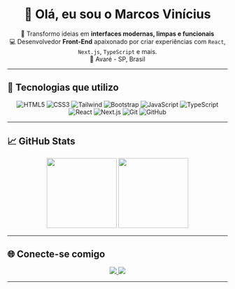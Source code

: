 <h1 align="center">👋 Olá, eu sou o <strong>Marcos Vinícius</strong></h1>

<p align="center">
  🎯 Transformo ideias em <strong>interfaces modernas, limpas e funcionais</strong><br/>
  💻 Desenvolvedor <strong>Front-End</strong> apaixonado por criar experiências com <code>React</code>, <code>Next.js</code>, <code>TypeScript</code> e mais.<br/>
  📍 Avaré - SP, Brasil
</p>

---

## 🚀 Tecnologias que utilizo

<div align="center">

<img src="https://img.shields.io/badge/HTML5-E34F26?style=flat&logo=html5&logoColor=white" alt="HTML5" />
<img src="https://img.shields.io/badge/CSS3-1572B6?style=flat&logo=css3&logoColor=white" alt="CSS3" />
<img src="https://img.shields.io/badge/Tailwind_CSS-38B2AC?style=flat&logo=tailwind-css&logoColor=white" alt="Tailwind" />
<img src="https://img.shields.io/badge/Bootstrap-7952B3?style=flat&logo=bootstrap&logoColor=white" alt="Bootstrap" />
<img src="https://img.shields.io/badge/JavaScript-F7DF1E?style=flat&logo=javascript&logoColor=black" alt="JavaScript" />
<img src="https://img.shields.io/badge/TypeScript-3178C6?style=flat&logo=typescript&logoColor=white" alt="TypeScript" />
<img src="https://img.shields.io/badge/React-61DAFB?style=flat&logo=react&logoColor=black" alt="React" />
<img src="https://img.shields.io/badge/Next.js-000000?style=flat&logo=nextdotjs&logoColor=white" alt="Next.js" />
<img src="https://img.shields.io/badge/Git-F05032?style=flat&logo=git&logoColor=white" alt="Git" />
<img src="https://img.shields.io/badge/GitHub-181717?style=flat&logo=github&logoColor=white" alt="GitHub" />

</div>

---

## 📈 GitHub Stats

<div align="center">

<img height="160em" src="https://github-readme-stats.vercel.app/api?username=vinimx&show_icons=true&theme=dracula&hide_border=true&border_radius=8" />
<img height="160em" src="https://github-readme-stats.vercel.app/api/top-langs/?username=vinimx&layout=compact&theme=dracula&hide_border=true&border_radius=8" />

</div>

---

## 🌐 Conecte-se comigo

<p align="center">
  <a href="https://www.linkedin.com/in/marcos-vinícius-m-75934a110" target="_blank">
    <img src="https://img.shields.io/badge/LinkedIn-0A66C2?style=for-the-badge&logo=linkedin&logoColor=white" />
  </a>
  <a href="https://www.instagram.com/vinimx_1" target="_blank">
    <img src="https://img.shields.io/badge/Instagram-E4405F?style=for-the-badge&logo=instagram&logoColor=white" />
  </a>
</p>

---
